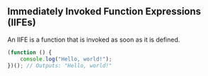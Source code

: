 ## Immediately Invoked Function Expressions (IIFEs)

An IIFE is a function that is invoked as soon as it is defined.

```js
(function () {
	console.log("Hello, world!");
})(); // Outputs: "Hello, world!"
```
